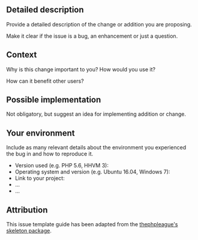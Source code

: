 <!-- Provide a general summary of the issue in the Title above -->

## Detailed description

Provide a detailed description of the change or addition you are proposing.

Make it clear if the issue is a bug, an enhancement or just a question.

## Context

Why is this change important to you? How would you use it?

How can it benefit other users?

## Possible implementation

Not obligatory, but suggest an idea for implementing addition or change.

## Your environment

Include as many relevant details about the environment you experienced the bug in and how to reproduce it.

* Version used (e.g. PHP 5.6, HHVM 3):
* Operating system and version (e.g. Ubuntu 16.04, Windows 7):
* Link to your project:
* ...
* ...

## Attribution

This issue template guide has been adapted from the [thephpleague's skeleton package](https://github.com/thephpleague/skeleton).
